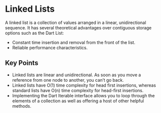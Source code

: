 # Linked Lists

A linked list is a collection of values arranged in a linear, unidirectional sequence. It has several theoretical advantages over contiguous storage options such as the Dart List:

- Constant time insertion and removal from the front of the list.
- Reliable performance characteristics.

## Key Points

- Linked lists are linear and unidirectional. As soon as you move a reference from one node to another, you can’t go back.
- Linked lists have O(1) time complexity for head first insertions, whereas standard lists have O(n) time complexity for head-first insertions.
- Implementing the Dart Iterable interface allows you to loop through the elements of a collection as well as offering a host of other helpful methods.
